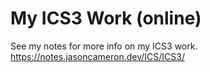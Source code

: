 # My ICS3 Work (online)See my notes for more info on my ICS3 work.https://notes.jasoncameron.dev/ICS/ICS3/